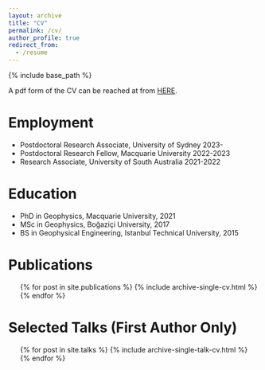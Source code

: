 ```yaml
---
layout: archive
title: "CV"
permalink: /cv/
author_profile: true
redirect_from:
  - /resume
---
```


{% include base_path %}

A pdf form of the CV can be reached at from <a href="https://sinanozaydin.github.io/files/CV_Sinan_Ozaydin.pdf">HERE</a>.

Employment
======
* Postdoctoral Research Associate, University of Sydney 2023-
* Postdoctoral Research Fellow, Macquarie University 2022-2023
* Research Associate, University of South Australia 2021-2022

Education
======
* PhD in Geophysics, Macquarie University, 2021
* MSc in Geophysics, Boğaziçi University, 2017
* BS in Geophysical Engineering, Istanbul Technical University, 2015

Publications
======
  <ul>{% for post in site.publications %}
    {% include archive-single-cv.html %}
  {% endfor %}</ul>

Selected Talks (First Author Only)
======
  <ul>{% for post in site.talks %}
    {% include archive-single-talk-cv.html %}
  {% endfor %}</ul>
